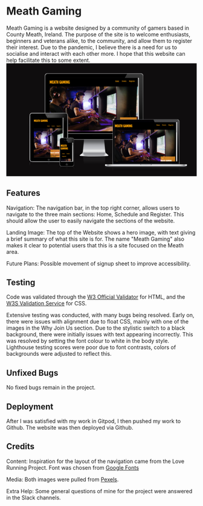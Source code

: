 
# Meath Gaming

Meath Gaming is a website designed by a community of gamers based in County Meath, Ireland. The purpose of the site is to welcome enthusiasts, beginners and veterans alike, to the community, and allow them to register their interest. Due to the pandemic, I believe there is a need for us to socialise and interact with each other more. I hope that this website can help facilitate this to some extent.
![Website Display](assets/images/Portfolio1Displays.PNG)

## Features

Navigation: The navigation bar, in the top right corner, allows users to navigate to the three main sections: Home, Schedule and Register. This should allow the user to easily navigate the sections of the website.

Landing Image: The top of the Website shows a hero image, with text giving a brief summary of what this site is for. The name "Meath Gaming" also makes it clear to potential users that this is a site focused on the Meath area.

Future Plans: Possible movement of signup sheet to improve accessibility.

## Testing

Code was validated through the [W3 Official Validator](https://validator.w3.org/nu/) for HTML, and the [W3S Validation Service](https://validator.w3.org/) for CSS.

Extensive testing was conducted, with many bugs being resolved. Early on, there were issues with alignment due to float CSS, mainly with one of the images in the Why Join Us section. Due to the stylistic switch to a black background, there were initially issues with text appearing incorrectly. This was resolved by setting the font colour to white in the body style.  Lighthouse testing scores were poor due to font contrasts, colors of backgrounds were adjusted to reflect this.

## Unfixed Bugs

No fixed bugs remain in the project.

## Deployment

After I was satisfied with my work in Gitpod, I then pushed my work to Github. The website was then deployed via Github.

## Credits

Content: Inspiration for the layout of the navigation came from the Love Running Project. Font was chosen from [Google Fonts](https://fonts.google.com/)

Media: Both images were pulled from [Pexels](https://www.pexels.com/). 

Extra Help: Some general questions of mine for the project were answered in the Slack channels.